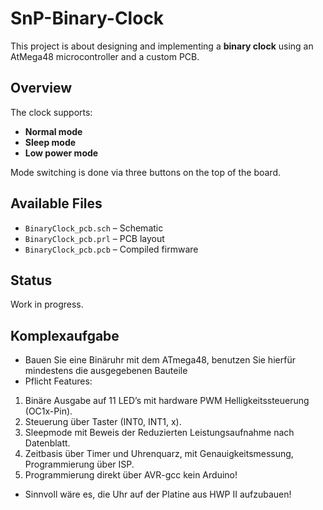 # SnP-Binary-Clock

This project is about designing and implementing a **binary clock** using an AtMega48 microcontroller and a custom PCB.

## Overview
The clock supports:
- **Normal mode**
- **Sleep mode**
- **Low power mode**

Mode switching is done via three buttons on the top of the board.

## Available Files
- `BinaryClock_pcb.sch` – Schematic
- `BinaryClock_pcb.prl` – PCB layout
- `BinaryClock_pcb.pcb` – Compiled firmware

## Status
Work in progress.

## Komplexaufgabe

- Bauen Sie eine Binäruhr mit dem ATmega48, benutzen Sie hierfür mindestens die ausgegebenen Bauteile
- Pflicht Features:

1. Binäre Ausgabe auf 11 LED’s mit hardware PWM Helligkeitssteuerung (OC1x-Pin).
2. Steuerung über Taster (INT0, INT1, x).
3. Sleepmode mit Beweis der Reduzierten Leistungsaufnahme nach Datenblatt.
4. Zeitbasis über Timer und Uhrenquarz, mit Genauigkeitsmessung, Programmierung über ISP.
5. Programmierung direkt über AVR-gcc kein Arduino!

- Sinnvoll wäre es, die Uhr auf der Platine aus HWP II aufzubauen!
